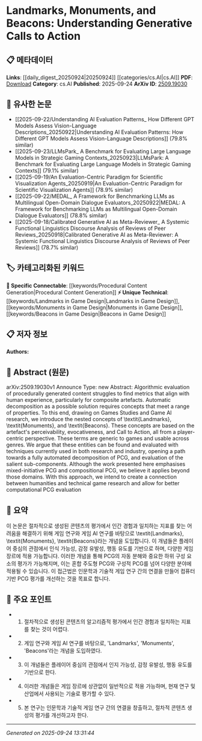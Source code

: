 <!-- KEYWORD_LINKING_METADATA:
{
  "processed_timestamp": "2025-09-24T13:31:44.665845",
  "vocabulary_version": "1.0",
  "selected_keywords": [
    "Landmarks in Game Design",
    "Monuments in Game Design",
    "Beacons in Game Design",
    "Procedural Content Generation"
  ],
  "rejected_keywords": [],
  "similarity_scores": {
    "Landmarks in Game Design": 0.78,
    "Monuments in Game Design": 0.77,
    "Beacons in Game Design": 0.75,
    "Procedural Content Generation": 0.8
  },
  "extraction_method": "AI_prompt_based",
  "budget_applied": true,
  "candidates_json": {
    "candidates": [
      {
        "surface": "Landmarks",
        "canonical": "Landmarks in Game Design",
        "aliases": [
          "Game Landmarks"
        ],
        "category": "unique_technical",
        "rationale": "Introduces a novel concept for evaluating game artefacts, enhancing cross-disciplinary connections.",
        "novelty_score": 0.75,
        "connectivity_score": 0.68,
        "specificity_score": 0.82,
        "link_intent_score": 0.78
      },
      {
        "surface": "Monuments",
        "canonical": "Monuments in Game Design",
        "aliases": [
          "Game Monuments"
        ],
        "category": "unique_technical",
        "rationale": "Provides a new framework for understanding player interaction with game elements.",
        "novelty_score": 0.72,
        "connectivity_score": 0.65,
        "specificity_score": 0.8,
        "link_intent_score": 0.77
      },
      {
        "surface": "Beacons",
        "canonical": "Beacons in Game Design",
        "aliases": [
          "Game Beacons"
        ],
        "category": "unique_technical",
        "rationale": "Represents a fresh perspective on guiding player actions within games.",
        "novelty_score": 0.7,
        "connectivity_score": 0.66,
        "specificity_score": 0.79,
        "link_intent_score": 0.75
      },
      {
        "surface": "Procedural Content Generation",
        "canonical": "Procedural Content Generation",
        "aliases": [
          "PCG"
        ],
        "category": "specific_connectable",
        "rationale": "A key area of research that connects technical and creative aspects of game design.",
        "novelty_score": 0.55,
        "connectivity_score": 0.85,
        "specificity_score": 0.78,
        "link_intent_score": 0.8
      }
    ],
    "ban_list_suggestions": [
      "Algorithmic evaluation",
      "Composite artefacts",
      "Player-centric perspective"
    ]
  },
  "decisions": [
    {
      "candidate_surface": "Landmarks",
      "resolved_canonical": "Landmarks in Game Design",
      "decision": "linked",
      "scores": {
        "novelty": 0.75,
        "connectivity": 0.68,
        "specificity": 0.82,
        "link_intent": 0.78
      }
    },
    {
      "candidate_surface": "Monuments",
      "resolved_canonical": "Monuments in Game Design",
      "decision": "linked",
      "scores": {
        "novelty": 0.72,
        "connectivity": 0.65,
        "specificity": 0.8,
        "link_intent": 0.77
      }
    },
    {
      "candidate_surface": "Beacons",
      "resolved_canonical": "Beacons in Game Design",
      "decision": "linked",
      "scores": {
        "novelty": 0.7,
        "connectivity": 0.66,
        "specificity": 0.79,
        "link_intent": 0.75
      }
    },
    {
      "candidate_surface": "Procedural Content Generation",
      "resolved_canonical": "Procedural Content Generation",
      "decision": "linked",
      "scores": {
        "novelty": 0.55,
        "connectivity": 0.85,
        "specificity": 0.78,
        "link_intent": 0.8
      }
    }
  ]
}
-->

# Landmarks, Monuments, and Beacons: Understanding Generative Calls to Action

## 📋 메타데이터

**Links**: [[daily_digest_20250924|20250924]] [[categories/cs.AI|cs.AI]]
**PDF**: [Download](https://arxiv.org/pdf/2509.19030.pdf)
**Category**: cs.AI
**Published**: 2025-09-24
**ArXiv ID**: [2509.19030](https://arxiv.org/abs/2509.19030)

## 🔗 유사한 논문
- [[2025-09-22/Understanding AI Evaluation Patterns_ How Different GPT Models Assess Vision-Language Descriptions_20250922|Understanding AI Evaluation Patterns: How Different GPT Models Assess Vision-Language Descriptions]] (79.8% similar)
- [[2025-09-23/LLMsPark_ A Benchmark for Evaluating Large Language Models in Strategic Gaming Contexts_20250923|LLMsPark: A Benchmark for Evaluating Large Language Models in Strategic Gaming Contexts]] (79.1% similar)
- [[2025-09-19/An Evaluation-Centric Paradigm for Scientific Visualization Agents_20250919|An Evaluation-Centric Paradigm for Scientific Visualization Agents]] (78.9% similar)
- [[2025-09-22/MEDAL_ A Framework for Benchmarking LLMs as Multilingual Open-Domain Dialogue Evaluators_20250922|MEDAL: A Framework for Benchmarking LLMs as Multilingual Open-Domain Dialogue Evaluators]] (78.8% similar)
- [[2025-09-18/Calibrated Generative AI as Meta-Reviewer_ A Systemic Functional Linguistics Discourse Analysis of Reviews of Peer Reviews_20250918|Calibrated Generative AI as Meta-Reviewer: A Systemic Functional Linguistics Discourse Analysis of Reviews of Peer Reviews]] (78.7% similar)

## 🏷️ 카테고리화된 키워드
**🔗 Specific Connectable**: [[keywords/Procedural Content Generation|Procedural Content Generation]]
**⚡ Unique Technical**: [[keywords/Landmarks in Game Design|Landmarks in Game Design]], [[keywords/Monuments in Game Design|Monuments in Game Design]], [[keywords/Beacons in Game Design|Beacons in Game Design]]

## 📋 저자 정보

**Authors:** 

## 📄 Abstract (원문)

arXiv:2509.19030v1 Announce Type: new 
Abstract: Algorithmic evaluation of procedurally generated content struggles to find metrics that align with human experience, particularly for composite artefacts. Automatic decomposition as a possible solution requires concepts that meet a range of properties. To this end, drawing on Games Studies and Game AI research, we introduce the nested concepts of \textit{Landmarks}, \textit{Monuments}, and \textit{Beacons}. These concepts are based on the artefact's perceivability, evocativeness, and Call to Action, all from a player-centric perspective. These terms are generic to games and usable across genres. We argue that these entities can be found and evaluated with techniques currently used in both research and industry, opening a path towards a fully automated decomposition of PCG, and evaluation of the salient sub-components. Although the work presented here emphasises mixed-initiative PCG and compositional PCG, we believe it applies beyond those domains. With this approach, we intend to create a connection between humanities and technical game research and allow for better computational PCG evaluation

## 📝 요약

이 논문은 절차적으로 생성된 콘텐츠의 평가에서 인간 경험과 일치하는 지표를 찾는 어려움을 해결하기 위해 게임 연구와 게임 AI 연구를 바탕으로 \textit{Landmarks}, \textit{Monuments}, \textit{Beacons}라는 개념을 도입합니다. 이 개념들은 플레이어 중심의 관점에서 인식 가능성, 감정 유발성, 행동 유도를 기반으로 하며, 다양한 게임 장르에 적용 가능합니다. 이러한 개념을 통해 PCG의 자동 분해와 중요한 하위 구성 요소의 평가가 가능해지며, 이는 혼합 주도형 PCG와 구성적 PCG를 넘어 다양한 분야에 적용될 수 있습니다. 이 접근법은 인문학과 기술적 게임 연구 간의 연결을 만들어 컴퓨터 기반 PCG 평가를 개선하는 것을 목표로 합니다.

## 🎯 주요 포인트

- 1. 절차적으로 생성된 콘텐츠의 알고리즘적 평가에서 인간 경험과 일치하는 지표를 찾는 것이 어렵다.
- 2. 게임 연구와 게임 AI 연구를 바탕으로, 'Landmarks', 'Monuments', 'Beacons'라는 개념을 도입하였다.
- 3. 이 개념들은 플레이어 중심의 관점에서 인지 가능성, 감정 유발성, 행동 유도를 기반으로 한다.
- 4. 이러한 개념들은 게임 장르에 상관없이 일반적으로 적용 가능하며, 현재 연구 및 산업에서 사용되는 기술로 평가할 수 있다.
- 5. 본 연구는 인문학과 기술적 게임 연구 간의 연결을 창출하고, 절차적 콘텐츠 생성의 평가를 개선하고자 한다.


---

*Generated on 2025-09-24 13:31:44*